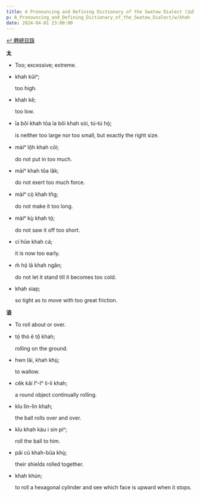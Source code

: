 ```yaml
---
title: A Pronouncing and Defining Dictionary of the Swatow Dialect (汕頭方言音義字典) / khah
p: A_Pronouncing_and_Defining_Dictionary_of_the_Swatow_Dialect/w/khah
date: 2024-04-01 23:00:00
---
```


[↩️ 轉總目錄](/A_Pronouncing_and_Defining_Dictionary_of_the_Swatow_Dialect)


**太**
- Too; excessive; extreme.

- khah kûiⁿ;

  too high.

- khah kĕ;

  too low.

- īa bŏi khah tōa īa bŏi khah sòi, tú-tú hó̤;

  is neither too large nor too small, but exactly the right size.

- màiⁿ lô̤h khah cōi;

  do not put in too much.

- màiⁿ khah tōa lâk;

  do not exert too much force.

- màiⁿ cò̤ khah tn̂g;

  do not make it too long.

- màiⁿ kṳ̀ khah tó̤;

  do not saw it off too short.

- cí hûe khah cá;

  it is now too early.

- m̄ hó̤ lā khah ngân;

  do not let it stand till it becomes too cold.

- khah siap;

  so tight as to move with too great friction.

**滾**
- To roll about or over.

- tó̤ thó ĕ tŏ̤ khah;

  rolling on the ground.

- hwn lâi, khah khṳ̀;

  to wallow.

- cêk kâi îⁿ-îⁿ li-li khah;

  a round object continually rolling.

- kîu lìn-lìn khah;

  the ball rolls over and over.

- kîu khah kàu i sin piⁿ;

  roll the ball to him.

- pâi cū khah-bûa khṳ̀;

  their shields rolled together.

- khah khún;

  to roll a hexagonal cylinder and see which face is upward when it stops.